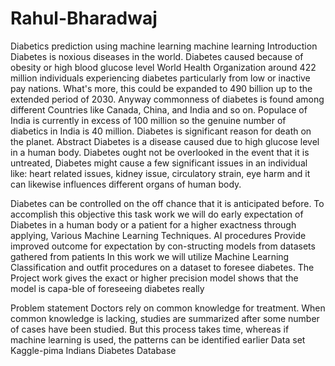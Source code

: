 # Rahul-Bharadwaj
Diabetics prediction using machine learning
machine learning
Introduction
Diabetes is noxious diseases in the world. Diabetes caused because of obesity or high blood glucose level
World Health Organization around 422 million individuals experiencing diabetes particularly from low or inactive pay nations. What's more, this could be expanded to 490 billion up to the extended period of 2030. Anyway commonness of diabetes is found among different Countries like Canada, China, and India and so on. Populace of India is currently in excess of 100 million so the genuine number of diabetics in India is 40 million. Diabetes is significant reason for death on the planet.
Abstract
Diabetes is a disease caused due to high glucose level in a human body. Diabetes ought not be overlooked in the event that it is untreated, Diabetes might cause a few significant issues in an individual like: heart related issues, kidney issue, circulatory strain, eye harm and it can likewise influences different organs of human body.


Diabetes can be controlled on the off chance that it is anticipated before. To accomplish this objective this task work we will do early expectation of Diabetes in a human body or a patient for a higher exactness through applying, Various Machine Learning Techniques. AI procedures Provide improved outcome for expectation by con-structing models from datasets gathered from patients
In this work we will utilize Machine Learning Classification and outfit procedures on a dataset to foresee diabetes.
The Project work gives the exact or higher precision model shows that the model is capa-ble of foreseeing diabetes really

Problem statement
Doctors rely on common knowledge for treatment. When common knowledge is lacking, studies are summarized after some number of cases have been studied. But this process takes time, whereas if machine learning is used, the patterns can be identified earlier
Data set
Kaggle-pima Indians Diabetes Database

